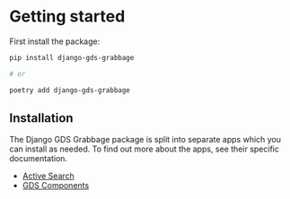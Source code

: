# Getting started

First install the package:
```bash
pip install django-gds-grabbage

# or

poetry add django-gds-grabbage
```

## Installation

The Django GDS Grabbage package is split into separate apps which you can install as needed. To find out more about the apps, see their specific documentation.

- [Active Search](./active-search/index.md)
- [GDS Components](./gds-components/index.md)
